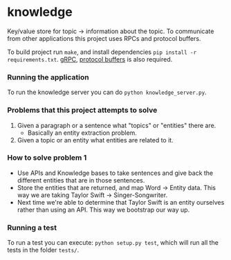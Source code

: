 # knowledge

Key/value store for topic -> information about the topic. To communicate from other applications this project uses RPCs and protocol buffers.

To build project run `make`, and install dependencies `pip install -r requirements.txt`. [gRPC](http://www.grpc.io/), [protocol buffers](https://developers.google.com/protocol-buffers/) is also required.

### Running the application

To run the knowledge server you can do `python knowledge_server.py`.

### Problems that this project attempts to solve

1. Given a paragraph or a sentence what "topics" or "entities" there are.
    - Basically an entity extraction problem.
2. Given a topic or an entity what entities are related to it.

### How to solve problem 1

- Use APIs and Knowledge bases to take sentences and give back the different entities that are in those sentences.
- Store the entities that are returned, and map Word -> Entity data. This way we are taking Taylor Swift -> Singer-Songwriter.
- Next time we're able to determine that Taylor Swift is an entity ourselves rather than using an API. This way we bootstrap our way up.

### Running a test

To run a test you can execute: `python setup.py test`, which will run all the tests in the folder `tests/`.
